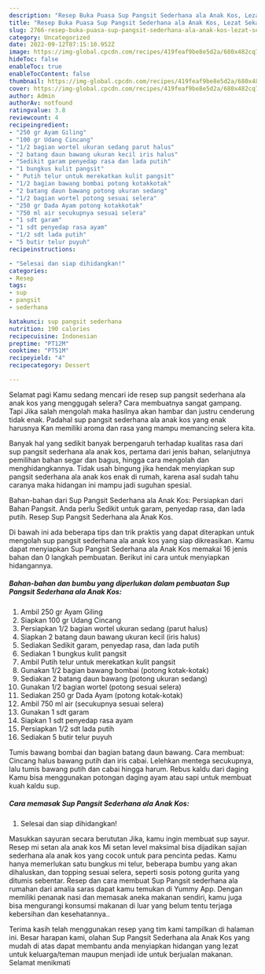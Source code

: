 ```yaml
---
description: "Resep Buka Puasa Sup Pangsit Sederhana ala Anak Kos, Lezat Sekali"
title: "Resep Buka Puasa Sup Pangsit Sederhana ala Anak Kos, Lezat Sekali"
slug: 2766-resep-buka-puasa-sup-pangsit-sederhana-ala-anak-kos-lezat-sekali
category: Uncategorized
date: 2022-09-12T07:15:10.952Z
image: https://img-global.cpcdn.com/recipes/419feaf9be8e5d2a/680x482cq70/sup-pangsit-sederhana-ala-anak-kos-foto-resep-utama.jpg
hideToc: false
enableToc: true
enableTocContent: false
thumbnail: https://img-global.cpcdn.com/recipes/419feaf9be8e5d2a/680x482cq70/sup-pangsit-sederhana-ala-anak-kos-foto-resep-utama.jpg
cover: https://img-global.cpcdn.com/recipes/419feaf9be8e5d2a/680x482cq70/sup-pangsit-sederhana-ala-anak-kos-foto-resep-utama.jpg
author: Admin
authorAv: notfound
ratingvalue: 3.8
reviewcount: 4
recipeingredient:
- "250 gr Ayam Giling"
- "100 gr Udang Cincang"
- "1/2 bagian wortel ukuran sedang parut halus"
- "2 batang daun bawang ukuran kecil iris halus"
- "Sedikit garam penyedap rasa dan lada putih"
- "1 bungkus kulit pangsit"
- " Putih telur untuk merekatkan kulit pangsit"
- "1/2 bagian bawang bombai potong kotakkotak"
- "2 batang daun bawang potong ukuran sedang"
- "1/2 bagian wortel potong sesuai selera"
- "250 gr Dada Ayam potong kotakkotak"
- "750 ml air secukupnya sesuai selera"
- "1 sdt garam"
- "1 sdt penyedap rasa ayam"
- "1/2 sdt lada putih"
- "5 butir telur puyuh"
recipeinstructions:

- "Selesai dan siap dihidangkan!"
categories:
- Resep
tags:
- sup
- pangsit
- sederhana

katakunci: sup pangsit sederhana 
nutrition: 190 calories
recipecuisine: Indonesian
preptime: "PT12M"
cooktime: "PT51M"
recipeyield: "4"
recipecategory: Dessert

---
```



Selamat pagi Kamu sedang mencari ide resep sup pangsit sederhana ala anak kos yang menggugah selera? Cara membuatnya sangat gampang. Tapi Jika salah mengolah maka hasilnya akan hambar dan justru cenderung tidak enak. Padahal sup pangsit sederhana ala anak kos yang enak harusnya Kan memiliki aroma dan rasa yang mampu memancing selera kita.


Banyak hal yang sedikit banyak berpengaruh terhadap kualitas rasa dari sup pangsit sederhana ala anak kos, pertama dari jenis bahan, selanjutnya pemilihan bahan segar dan bagus, hingga cara mengolah dan menghidangkannya. Tidak usah bingung jika hendak menyiapkan sup pangsit sederhana ala anak kos enak di rumah, karena asal sudah tahu caranya maka hidangan ini mampu jadi suguhan spesial.

Bahan-bahan dari Sup Pangsit Sederhana ala Anak Kos: Persiapkan dari Bahan Pangsit. Anda perlu Sedikit untuk garam, penyedap rasa, dan lada putih. Resep Sup Pangsit Sederhana ala Anak Kos.


Di bawah ini ada beberapa tips dan trik praktis yang dapat diterapkan untuk mengolah sup pangsit sederhana ala anak kos yang siap dikreasikan. Kamu dapat menyiapkan Sup Pangsit Sederhana ala Anak Kos memakai 16 jenis bahan dan 0 langkah pembuatan. Berikut ini cara untuk menyiapkan hidangannya.

<!--inarticleads1-->

##### Bahan-bahan dan bumbu yang diperlukan dalam pembuatan Sup Pangsit Sederhana ala Anak Kos:

1. Ambil 250 gr Ayam Giling
1. Siapkan 100 gr Udang Cincang
1. Persiapkan 1/2 bagian wortel ukuran sedang (parut halus)
1. Siapkan 2 batang daun bawang ukuran kecil (iris halus)
1. Sediakan Sedikit garam, penyedap rasa, dan lada putih
1. Sediakan 1 bungkus kulit pangsit
1. Ambil  Putih telur untuk merekatkan kulit pangsit
1. Gunakan 1/2 bagian bawang bombai (potong kotak-kotak)
1. Sediakan 2 batang daun bawang (potong ukuran sedang)
1. Gunakan 1/2 bagian wortel (potong sesuai selera)
1. Sediakan 250 gr Dada Ayam (potong kotak-kotak)
1. Ambil 750 ml air (secukupnya sesuai selera)
1. Gunakan 1 sdt garam
1. Siapkan 1 sdt penyedap rasa ayam
1. Persiapkan 1/2 sdt lada putih
1. Sediakan 5 butir telur puyuh


Tumis bawang bombai dan bagian batang daun bawang. Cara membuat: Cincang halus bawang putih dan iris cabai. Lelehkan mentega secukupnya, lalu tumis bawang putih dan cabai hingga harum. Rebus kaldu dari daging Kamu bisa menggunakan potongan daging ayam atau sapi untuk membuat kuah kaldu sup. 

<!--inarticleads2-->

##### Cara memasak Sup Pangsit Sederhana ala Anak Kos:


1. Selesai dan siap dihidangkan!

Masukkan sayuran secara berututan Jika, kamu ingin membuat sup sayur. Resep mi setan ala anak kos Mi setan level maksimal bisa dijadikan sajian sederhana ala anak kos yang cocok untuk para pencinta pedas. Kamu hanya memerlukan satu bungkus mi telur, beberapa bumbu yang akan dihaluskan, dan topping sesuai selera, seperti sosis potong gurita yang ditumis sebentar. Resep dan cara membuat Sup Pangsit sederhana ala rumahan dari amalia saras dapat kamu temukan di Yummy App. Dengan memiliki penanak nasi dan memasak aneka makanan sendiri, kamu juga bisa mengurangi konsumsi makanan di luar yang belum tentu terjaga kebersihan dan kesehatannya.. 

Terima kasih telah menggunakan resep yang tim kami tampilkan di halaman ini. Besar harapan kami, olahan Sup Pangsit Sederhana ala Anak Kos yang mudah di atas dapat membantu anda menyiapkan hidangan yang lezat untuk keluarga/teman maupun menjadi ide untuk berjualan makanan. Selamat menikmati
